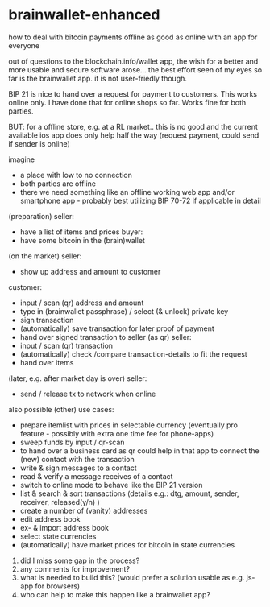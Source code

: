 brainwallet-enhanced
====================

how to deal with bitcoin payments offline as good as online with an app for everyone


out of questions to the blockchain.info/wallet app, the wish for a better and more usable and secure software arose...
the best effort seen of my eyes so far is the brainwallet app. it is not user-friedly though.

BIP 21 is nice to hand over a request for payment to customers. This works online only.
I have done that for online shops so far. Works fine for both parties.

BUT: for a offline store, e.g. at a RL market.. this is no good and the current available ios app does only help half the way (request payment, could send if sender is online)

imagine
* a place with low to no connection
* both parties are offline
* there we need something like an offline working web app and/or smartphone app - probably best utilizing BIP 70-72 if applicable in detail

(preparation)
seller:
* have a list of items and prices
buyer:
* have some bitcoin in the (brain)wallet

(on the market)
seller:
* show up address and amount to customer

customer:
* input / scan (qr) address and amount 
* type in (brainwallet passphrase) / select (& unlock) private key
* sign transaction
* (automatically) save transaction for later proof of payment
* hand over signed transaction to seller (as qr)
seller:
* input / scan (qr) transaction
* (automatically) check /compare transaction-details to fit the request
* hand over items

(later, e.g. after market day is over)
seller:
* send / release tx to network when online

also possible (other) use cases:
* prepare itemlist with prices in selectable currency (eventually pro feature - possibly with extra one time fee for phone-apps)
* sweep funds by input / qr-scan
* to hand over a business card as qr could help in that app to connect the (new) contact with the transaction
* write & sign messages to a contact
* read & verify a message receives of a contact
* switch to online mode to behave like the BIP 21 version
* list & search & sort transactions (details e.g.: dtg, amount, sender, receiver, released(y/n) )
* create a number of (vanity) addresses
* edit address book
* ex- & import address book
* select state currencies
* (automatically) have market prices for bitcoin in state currencies

1. did I miss some gap in the process?
2. any comments for improvement?
3. what is needed to build this? (would prefer a solution usable as e.g. js-app for browsers)
4. who can help to make this happen like a brainwallet app?
